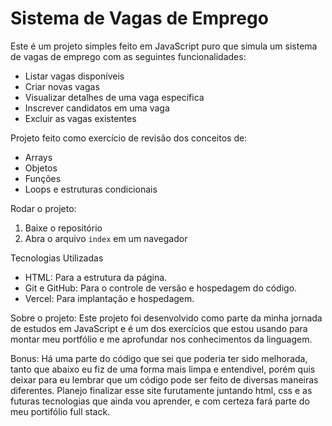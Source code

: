 # Sistema de Vagas de Emprego

Este é um projeto simples feito em JavaScript puro que simula um sistema de vagas de emprego com as seguintes funcionalidades:

- Listar vagas disponíveis
- Criar novas vagas
- Visualizar detalhes de uma vaga específica
- Inscrever candidatos em uma vaga
- Excluir as vagas existentes

Projeto feito como exercício de revisão dos conceitos de:
- Arrays
- Objetos
- Funções
- Loops e estruturas condicionais

Rodar o projeto:
1. Baixe o repositório
2. Abra o arquivo `index` em um navegador

Tecnologias Utilizadas
- HTML: Para a estrutura da página.
- Git e GitHub: Para o controle de versão e hospedagem do código.
- Vercel: Para implantação e hospedagem.


Sobre o projeto:
Este projeto foi desenvolvido como parte da minha jornada de estudos em JavaScript e é um dos exercícios que estou usando para montar meu portfólio e me aprofundar nos conhecimentos da linguagem.

Bonus:
Há uma parte do código que sei que poderia ter sido melhorada, tanto que abaixo eu fiz de uma forma mais limpa e entendivel, porém quis deixar para eu lembrar que um código pode ser feito de diversas maneiras diferentes.
Planejo finalizar esse site furutamente juntando html, css e as futuras tecnologias que ainda vou aprender, e com certeza fará parte do meu portifólio full stack.

